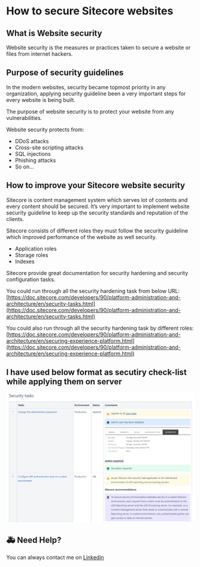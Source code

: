 # How to secure Sitecore websites

## What is Website security

Website security is the measures or practices taken to secure a website or files from internet hackers.

## Purpose of security guidelines

In the modern websites, security became topmost priority in any organization, applying security guideline been a very important steps for every website is being built.

The purpose of website security is to protect your website from any vulnerabilities.

Website security protects from:

* DDoS attacks
* Cross-site scripting attacks
* SQL injections
* Phishing attacks
* So on...

## How to improve your Sitecore website security

Sitecore is content management system which serves lot of contents and every content should be secured. It’s very important to implement website security guideline to keep up the security standards and reputation of the clients.

Sitecore consists of different roles they must follow the security guideline which improved performance of the website as well security.

* Application roles
* Storage roles
* Indexes

Sitecore provide great documentation for security hardening and security configuration tasks.

You could run through all the security hardening task from below URL: [https://doc.sitecore.com/developers/90/platform-administration-and-architecture/en/security-tasks.html](https://doc.sitecore.com/developers/90/platform-administration-and-architecture/en/security-tasks.html)

You could also run through all the security hardening task by different roles: [https://doc.sitecore.com/developers/90/platform-administration-and-architecture/en/securing-experience-platform.html](https://doc.sitecore.com/developers/90/platform-administration-and-architecture/en/securing-experience-platform.html)

## I have used below format as secutiry check-list while applying them on server

![I have used this format as secutiry check-list](../.gitbook/assets/screenshot-sc-security.jpg)

## 🚑 Need Help?

You can always contact me on [Linkedin](https://www.linkedin.com/in/nagaraj-solanki)

